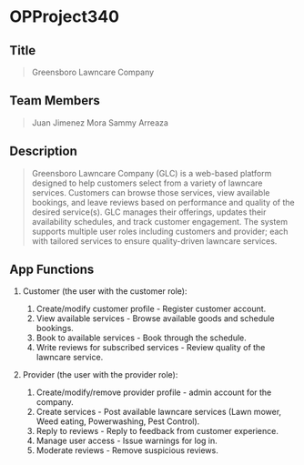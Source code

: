 # OPProject340

## Title
> Greensboro Lawncare Company

## Team Members
> Juan Jimenez Mora 
> Sammy Arreaza

## Description 
> Greensboro Lawncare Company (GLC) is a web-based platform designed to help customers select from a variety of lawncare services. Customers can browse those services, view available bookings, and leave reviews based on performance and quality of the desired service(s). GLC manages their offerings, updates their availability schedules, and track customer engagement. The system supports multiple user roles including customers and provider; each with tailored services to ensure quality-driven lawncare services.

## App Functions
1. Customer (the user with the customer role):
    1. Create/modify customer profile - Register customer account.
    2. View available services - Browse available goods and schedule bookings.
    3. Book to available services - Book through the schedule.
    4. Write reviews for subscribed services - Review quality of the lawncare service.

2. Provider (the user with the provider role):
    1. Create/modify/remove provider profile - admin account for the company.
    2. Create services - Post available lawncare services (Lawn mower, Weed eating, Powerwashing, Pest Control).
    3. Reply to reviews - Reply to feedback from customer experience.
    4. Manage user access - Issue warnings for log in.
    5. Moderate reviews - Remove suspicious reviews.
